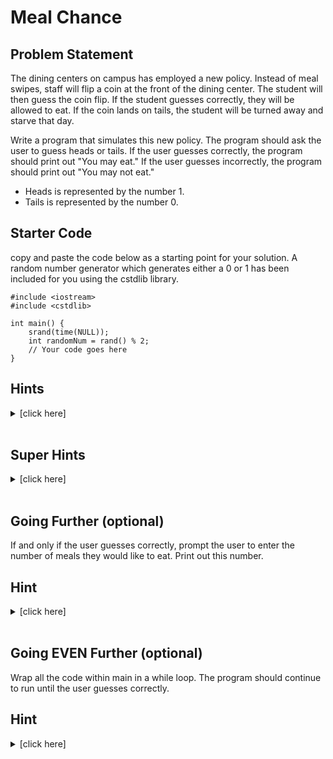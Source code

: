 # Meal Chance
## Problem Statement
The dining centers on campus has employed a new policy. Instead of meal swipes, staff will flip a coin at the front of the dining center. The student will then guess the coin flip. If the student guesses correctly, they will be allowed to eat. If the coin lands on tails, the student will be turned away and starve that day. 

Write a program that simulates this new policy. The program should ask the user to guess heads or tails. If the user guesses correctly, the program should print out "You may eat." If the user guesses incorrectly, the program should print out "You may not eat."

- Heads is represented by the number 1.
- Tails is represented by the number 0.

## Starter Code
copy and paste the code below as a starting point for your solution. A random number generator which generates either a 0 or 1 has been included for you using the cstdlib library.
```{c++}
#include <iostream>
#include <cstdlib>

int main() {
    srand(time(NULL));
    int randomNum = rand() % 2;
    // Your code goes here
}
```

## Hints
<details>
<summary>[click here]</summary>

1. Use cin to get the user's guess (as an integer) and store it in a variable.
2. Use an if statement to check if the user's guess is equal to the random number.
3. If the user's guess is equal to the random number, print out "You may eat."
4. If the user's guess is not equal to the random number, print out "You may not eat."
</details>
<br>

## Super Hints
<details>
<summary>[click here]</summary>

1. Use cin to get the user's guess (as an integer) and store it in a variable.
```{c++}
int guess;
std::cout << "Enter your guess (0 for tails, 1 for heads): ";
std::cin >> guess;
```
2. Use an if-else statement to check if the user's guess is equal to the random number.
```{c++}
if (guess == randomNum) {
    // Your code goes here
} else {
    // Your code goes here
}
```
3. If the user's guess is equal to the random number, print out "You may eat." Otherwise, print out "You may not eat."
```{c++}
if (guess == randomNum) {
    std::cout << "You may eat." << std::endl;
} else {
    std::cout << "You may not eat." << std::endl;
}
```
</details>
<br>

## Going Further (optional)
If and only if the user guesses correctly, prompt the user to enter the number of meals they would like to eat. Print out this number.

## Hint
<details>
<summary>[click here]</summary>

1. Inside the if statement, use cin to get the number of meals the user would like to eat.
2. Print out the number of meals the user would like to eat.
</details>
<br>

## Going EVEN Further (optional)
Wrap all the code within main in a while loop. The program should continue to run until the user guesses correctly.

## Hint
<details>
<summary>[click here]</summary>

1. Wrap the contents of main in a while loop.
2. Outside of the while loop, declare a boolean variable to keep track of whether or not the user has guessed correctly.
3. Inside the while loop, set the boolean variable to true IF the user guesses correctly.

</details>
<br>